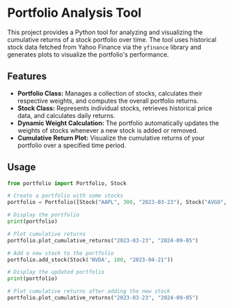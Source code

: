 # Portfolio Analysis Tool

This project provides a Python tool for analyzing and visualizing the cumulative returns of a stock portfolio over time. The tool uses historical stock data fetched from Yahoo Finance via the `yfinance` library and generates plots to visualize the portfolio's performance.

## Features

- **Portfolio Class:** Manages a collection of stocks, calculates their respective weights, and computes the overall portfolio returns.
- **Stock Class:** Represents individual stocks, retrieves historical price data, and calculates daily returns.
- **Dynamic Weight Calculation:** The portfolio automatically updates the weights of stocks whenever a new stock is added or removed.
- **Cumulative Return Plot:** Visualize the cumulative returns of your portfolio over a specified time period.

## Usage
```python
from portfolio import Portfolio, Stock

# Create a portfolio with some stocks
portfolio = Portfolio([Stock("AAPL", 300, "2023-03-23"), Stock("AVGO", 200, "2023-03-27")])

# Display the portfolio
print(portfolio)

# Plot cumulative returns
portfolio.plot_cumulative_returns("2023-03-23", "2024-09-05")

# Add a new stock to the portfolio
portfolio.add_stock(Stock('NVDA', 100, "2023-04-21"))

# Display the updated portfolio
print(portfolio)

# Plot cumulative returns after adding the new stock
portfolio.plot_cumulative_returns("2023-03-23", "2024-09-05")

```

